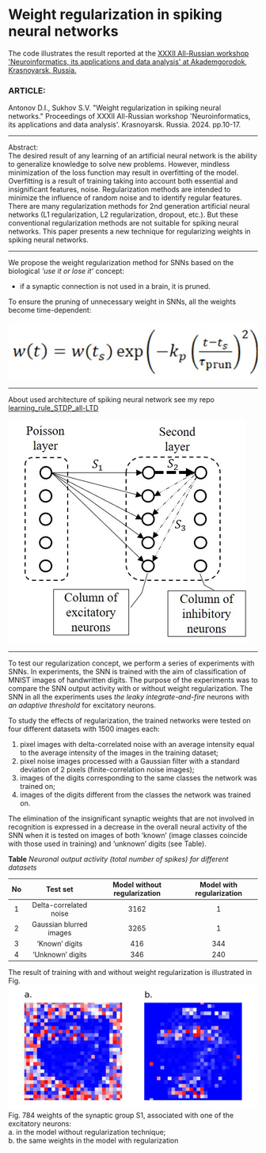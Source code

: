 # __Weight regularization in spiking neural networks__    
The code illustrates the result reported at the [XXXII All-Russian workshop 'Neuroinformatics, its applications and data analysis' at Akademgorodok, Krasnoyarsk, Russia.](https://www.researchgate.net/publication/384485253_Weight_regularization_in_spiking_neural_networks)

### ARTICLE:
Antonov D.I., Sukhov S.V. "Weight regularization in spiking neural networks." Proceedings of XXXII All-Russian workshop 'Neuroinformatics, its applications and data analysis'. Krasnoyarsk. Russia. 2024. pp.10-17. 
***
Abstract:    
The desired result of any learning of an artificial neural network is the ability to generalize knowledge to solve new problems. However, mindless minimization of the loss function may result in overfitting of the model. Overfitting is a result of training taking into account both essential and insignificant features, noise. Regularization methods are intended to minimize the influence of random noise and to identify regular features. There are many regularization methods for 2nd generation artificial neural networks (L1 regularization, L2 regularization, dropout, etc.). But these conventional regularization methods are not suitable for spiking neural networks. This paper presents a new technique for regularizing weights in spiking neural networks.    
***
We propose the weight regularization method for SNNs based on the biological _‘use it or lose it’_ concept:          
* if a synaptic connection is not used in a brain, it is pruned. 

To ensure the pruning of unnecessary weight in SNNs, all the weights become time-dependent:

![formula](formula.jpg)

***  
About used architecture of spiking neural network see my repo [learning_rule_STDP_all-LTD](https://github.com/dmitryanton68/learning_rule_STDP_all-LTD/blob/main/)   

 ![architecture of SNN](figure_SNN_architecture.jpg) 

***
To test our regularization concept, we perform a series of experiments with SNNs. In experiments, the SNN is trained with the aim of classification of MNIST images of handwritten digits. The purpose of the experiments was to compare the SNN output activity with or without weight regularization. The SNN in all the experiments uses _the leaky integrate-and-fire_ neurons with _an adaptive threshold_ for excitatory neurons.     

To study the effects of regularization, the trained networks were tested on four different datasets with 1500 images each:
1.	  pixel images with delta-correlated noise with an average intensity equal to the average intensity of the images in the training dataset;
2.	  pixel noise images processed with a Gaussian filter with a standard deviation of 2 pixels (finite-correlation noise images);
3.	images of the digits corresponding to the same classes the network was trained on;
4.	images of the digits different from the classes the network was trained on.    

The elimination of the insignificant synaptic weights that are not involved in recognition is expressed in a decrease in the overall neural activity of the SNN when it is tested on images of both ‘known’ (image classes coincide with those used in training) and ‘unknown’ digits (see Table).

__Table__
_Neuronal output activity (total number of spikes) for different datasets_

|No|Test set|Model without regularization|Model with regularization|
| :-: | :-: | :-: | :-: |
|1|Delta-correlated noise|3162|1|
|2|Gaussian blurred images|3265|1|
|3|‘Known’ digits|416|344|
|4|‘Unknown’ digits|346|240|    

The result of training with and without weight regularization is illustrated in Fig.
![784 weights of the synaptic group S1, associated with one of the excitatory neurons: a. in the model without regularization technique; b. the same weights in the model with regularization](figure_before_n_after_weight_regularization.jpg)
Fig.  784 weights of the synaptic group S1, associated with one of the excitatory neurons:    
a. in the model without regularization technique;    
b. the same weights in the model with regularization
